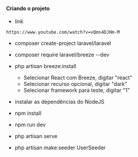 #### Criando o projeto
* link
```
https://www.youtube.com/watch?v=vQms4DJHm-M
```
* composer create-project laravel/laravel
* composer require laravel/breeze --dev
* php artisan breeze:install
    * Selecionar React com Breeze, digitar "react"
    * Selecionar recurso opcional, digitar "dark"
    * Selecionar framework para teste, digitar "1"

* instalar as dependências do NodeJS
* npm install

* npm run dev
* php artisan serve

* php artisan make:seeder UserSeeder